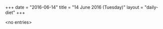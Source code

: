 +++
date = "2016-06-14"
title = "14 June 2016 (Tuesday)"
layout = "daily-diet"
+++


\<no entries\>


